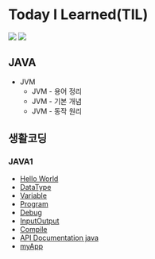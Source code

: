 # Today I Learned(TIL)


<div>
<img src="https://img.shields.io/badge/Java-007396?style=flat&logo=Java&logoColor=white"/>
<img src="https://img.shields.io/badge/Spring Boot-6DB33F?style=flat&logo=Spring Boot&logoColor=white"/>
</div>


## JAVA

- JVM
  - JVM - 용어 정리
  - JVM - 기본 개념
  - JVM - 동작 원리


## 생활코딩

### JAVA1

- [Hello World](https://github.com/KKHoon210417/TIL/tree/master/%EC%83%9D%ED%99%9C%EC%BD%94%EB%94%A9/HelloWorld#hello-world)
- [DataType](https://github.com/KKHoon210417/TIL/tree/master/%EC%83%9D%ED%99%9C%EC%BD%94%EB%94%A9/Data#data)
- [Variable](https://github.com/KKHoon210417/TIL/blob/master/%EC%83%9D%ED%99%9C%EC%BD%94%EB%94%A9/Variable/README.md#%EB%B3%80%EC%88%98)
- [Program](https://github.com/KKHoon210417/TIL/tree/master/%EC%83%9D%ED%99%9C%EC%BD%94%EB%94%A9/Program#%ED%94%84%EB%A1%9C%EA%B7%B8%EB%9E%98%EB%B0%8D)
- [Debug](https://github.com/KKHoon210417/TIL/tree/master/%EC%83%9D%ED%99%9C%EC%BD%94%EB%94%A9/Debug#%EB%94%94%EB%B2%84%EA%B1%B0)
- [InputOutput](https://github.com/KKHoon210417/TIL/blob/master/생활코딩/InputOutput/README.md#입력과-출력)
- [Compile](https://github.com/KKHoon210417/TIL/blob/master/생활코딩/Compile/README.md#컴파일)
- [API Documentation java](https://github.com/KKHoon210417/TIL/blob/master/생활코딩/ClassApp/README.md#api-documentation-java)
- [myApp](https://github.com/KKHoon210417/TIL/blob/master/%EC%83%9D%ED%99%9C%EC%BD%94%EB%94%A9/MyApp/README.md#%EB%82%98%EC%9D%98-%EC%95%B1-%EB%A7%8C%EB%93%A4%EA%B8%B0)


